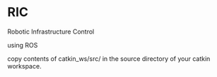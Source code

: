 # RIC
Robotic Infrastructure Control

using ROS

copy contents of catkin_ws/src/ in the source directory of your catkin workspace.
